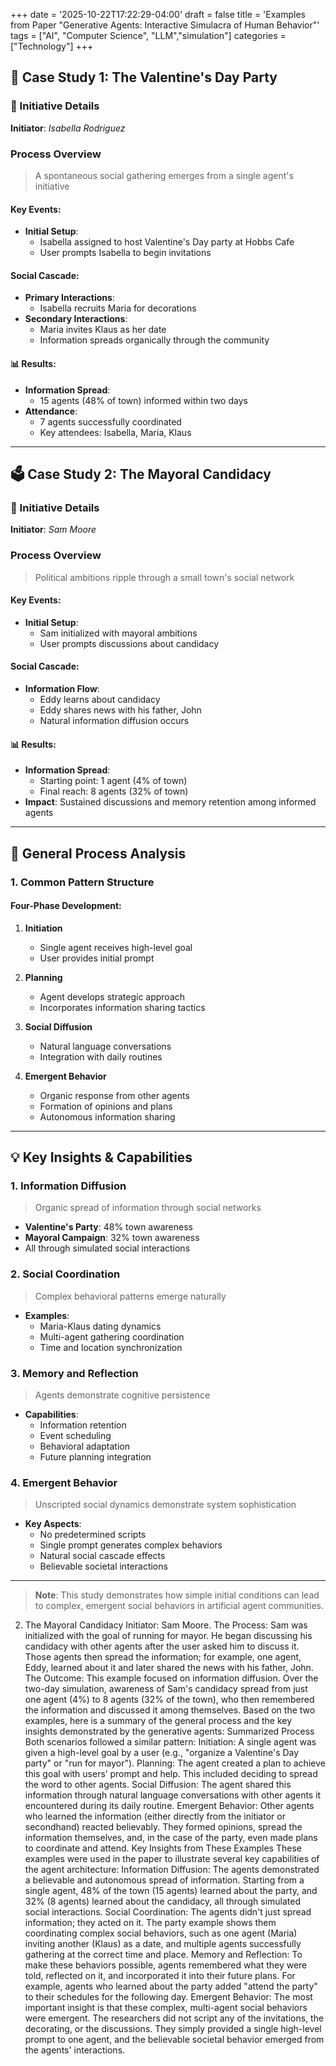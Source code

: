 +++
date = '2025-10-22T17:22:29-04:00'
draft = false
title = 'Examples from Paper "Generative Agents: Interactive Simulacra of Human Behavior"'
tags = ["AI", "Computer Science", "LLM","simulation"]
categories = ["Technology"]
+++

## 💝 Case Study 1: The Valentine's Day Party

### 🎯 Initiative Details
**Initiator**: *Isabella Rodriguez*

### Process Overview
> A spontaneous social gathering emerges from a single agent's initiative

#### Key Events:
* **Initial Setup**: 
  * Isabella assigned to host Valentine's Day party at Hobbs Cafe
  * User prompts Isabella to begin invitations

#### Social Cascade:
* **Primary Interactions**:
  * Isabella recruits Maria for decorations
* **Secondary Interactions**:
  * Maria invites Klaus as her date
  * Information spreads organically through the community

#### 📊 Results:
* **Information Spread**: 
  * 15 agents (48% of town) informed within two days
* **Attendance**: 
  * 7 agents successfully coordinated
  * Key attendees: Isabella, Maria, Klaus

---

## 🗳️ Case Study 2: The Mayoral Candidacy

### 🎯 Initiative Details
**Initiator**: *Sam Moore*

### Process Overview
> Political ambitions ripple through a small town's social network

#### Key Events:
* **Initial Setup**:
  * Sam initialized with mayoral ambitions
  * User prompts discussions about candidacy

#### Social Cascade:
* **Information Flow**:
  * Eddy learns about candidacy
  * Eddy shares news with his father, John
  * Natural information diffusion occurs

#### 📊 Results:
* **Information Spread**: 
  * Starting point: 1 agent (4% of town)
  * Final reach: 8 agents (32% of town)
* **Impact**: Sustained discussions and memory retention among informed agents

---

## 🔄 General Process Analysis

### 1. Common Pattern Structure

#### Four-Phase Development:
1. **Initiation**
   * Single agent receives high-level goal
   * User provides initial prompt

2. **Planning**
   * Agent develops strategic approach
   * Incorporates information sharing tactics

3. **Social Diffusion**
   * Natural language conversations
   * Integration with daily routines

4. **Emergent Behavior**
   * Organic response from other agents
   * Formation of opinions and plans
   * Autonomous information sharing

---

## 💡 Key Insights & Capabilities

### 1. Information Diffusion
> Organic spread of information through social networks

* **Valentine's Party**: 48% town awareness
* **Mayoral Campaign**: 32% town awareness
* All through simulated social interactions

### 2. Social Coordination
> Complex behavioral patterns emerge naturally

* **Examples**:
  * Maria-Klaus dating dynamics
  * Multi-agent gathering coordination
  * Time and location synchronization

### 3. Memory and Reflection
> Agents demonstrate cognitive persistence

* **Capabilities**:
  * Information retention
  * Event scheduling
  * Behavioral adaptation
  * Future planning integration

### 4. Emergent Behavior
> Unscripted social dynamics demonstrate system sophistication

* **Key Aspects**:
  * No predetermined scripts
  * Single prompt generates complex behaviors
  * Natural social cascade effects
  * Believable societal interactions

---

> **Note**: This study demonstrates how simple initial conditions can lead to complex, emergent social behaviors in artificial agent communities.

2. The Mayoral Candidacy
Initiator: Sam Moore.
The Process: Sam was initialized with the goal of running for mayor. He began discussing his candidacy with other agents after the user asked him to discuss it. Those agents then spread the information; for example, one agent, Eddy, learned about it and later shared the news with his father, John.
The Outcome: This example focused on information diffusion. Over the two-day simulation, awareness of Sam's candidacy spread from just one agent (4%) to 8 agents (32% of the town), who then remembered the information and discussed it among themselves.
Based on the two examples, here is a summary of the general process and the key insights demonstrated by the generative agents:
Summarized Process
Both scenarios followed a similar pattern:
Initiation: A single agent was given a high-level goal by a user (e.g., "organize a Valentine's Day party" or "run for mayor").
Planning: The agent created a plan to achieve this goal with users’ prompt and help. This included deciding to spread the word to other agents.
Social Diffusion: The agent shared this information through natural language conversations with other agents it encountered during its daily routine.
Emergent Behavior: Other agents who learned the information (either directly from the initiator or secondhand) reacted believably. They formed opinions, spread the information themselves, and, in the case of the party, even made plans to coordinate and attend.
Key Insights from These Examples
These examples were used in the paper to illustrate several key capabilities of the agent architecture:
Information Diffusion: The agents demonstrated a believable and autonomous spread of information. Starting from a single agent, 48% of the town (15 agents) learned about the party, and 32% (8 agents) learned about the candidacy, all through simulated social interactions.
Social Coordination: The agents didn't just spread information; they acted on it. The party example shows them coordinating complex social behaviors, such as one agent (Maria) inviting another (Klaus) as a date, and multiple agents successfully gathering at the correct time and place.
Memory and Reflection: To make these behaviors possible, agents remembered what they were told, reflected on it, and incorporated it into their future plans. For example, agents who learned about the party added "attend the party" to their schedules for the following day.
Emergent Behavior: The most important insight is that these complex, multi-agent social behaviors were emergent. The researchers did not script any of the invitations, the decorating, or the discussions. They simply provided a single high-level prompt to one agent, and the believable societal behavior emerged from the agents' interactions.


